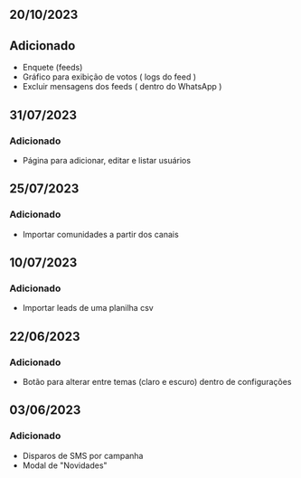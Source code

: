 ## 20/10/2023
## Adicionado
- Enquete (feeds)
- Gráfico para exibição de votos ( logs do feed )
- Excluir mensagens dos feeds ( dentro do WhatsApp )

## 31/07/2023
### Adicionado
- Página para adicionar, editar e listar usuários

## 25/07/2023
### Adicionado
- Importar comunidades a partir dos canais

## 10/07/2023
### Adicionado
- Importar leads de uma planilha csv

## 22/06/2023
### Adicionado
- Botão para alterar entre temas (claro e escuro) dentro de configurações

## 03/06/2023
### Adicionado
- Disparos de SMS por campanha
- Modal de "Novidades"
